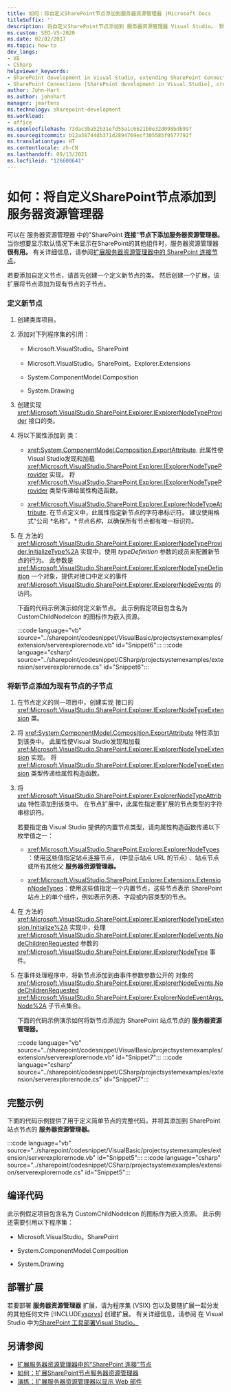 ```yaml
---
title: 如何：将自定义SharePoint节点添加到服务器资源管理器 |Microsoft Docs
titleSuffix: ''
description: 将自定义SharePoint节点添加到 服务器资源管理器 Visual Studio。 默认情况下SharePoint显示未显示在服务器资源管理器组件。
ms.custom: SEO-VS-2020
ms.date: 02/02/2017
ms.topic: how-to
dev_langs:
- VB
- CSharp
helpviewer_keywords:
- SharePoint development in Visual Studio, extending SharePoint Connections node in Server Explorer
- SharePoint Connections [SharePoint development in Visual Studio], creating a new node type
author: John-Hart
ms.author: johnhart
manager: jmartens
ms.technology: sharepoint-development
ms.workload:
- office
ms.openlocfilehash: 73dac3ba52b31efd55a1c6621b0e32d098bdb997
ms.sourcegitcommit: b12a38744db371d2894769ecf305585f9577792f
ms.translationtype: HT
ms.contentlocale: zh-CN
ms.lasthandoff: 09/13/2021
ms.locfileid: "126600641"
---
```

# <a name="how-to-add-a-custom-sharepoint-node-to-server-explorer"></a>如何：将自定义SharePoint节点添加到服务器资源管理器
  可以在 服务器资源管理器 中的"SharePoint **连接**"**节点下添加服务器资源管理器。** 当你想要显示默认情况下未显示在SharePoint的其他组件时，服务器资源管理器 **很有用。** 有关详细信息，请参阅[扩展服务器资源管理器中的 SharePoint 连接节点](../sharepoint/extending-the-sharepoint-connections-node-in-server-explorer.md)。

 若要添加自定义节点，请首先创建一个定义新节点的类。 然后创建一个扩展，该扩展将节点添加为现有节点的子节点。

### <a name="to-define-the-new-node"></a>定义新节点

1. 创建类库项目。

2. 添加对下列程序集的引用：

    - Microsoft.VisualStudio。SharePoint

    - Microsoft.VisualStudio。SharePoint。Explorer.Extensions

    - System.ComponentModel.Composition

    - System.Drawing

3. 创建实现 <xref:Microsoft.VisualStudio.SharePoint.Explorer.IExplorerNodeTypeProvider> 接口的类。

4. 将以下属性添加到 类：

    - <xref:System.ComponentModel.Composition.ExportAttribute>. 此属性使Visual Studio发现和加载 <xref:Microsoft.VisualStudio.SharePoint.Explorer.IExplorerNodeTypeProvider> 实现。 将 <xref:Microsoft.VisualStudio.SharePoint.Explorer.IExplorerNodeTypeProvider> 类型传递给属性构造函数。

    - <xref:Microsoft.VisualStudio.SharePoint.Explorer.ExplorerNodeTypeAttribute>. 在节点定义中，此属性指定新节点的字符串标识符。 建议使用格式"公司 *名称"。**节点名称*，以确保所有节点都有唯一标识符。

5. 在 方法的 <xref:Microsoft.VisualStudio.SharePoint.Explorer.IExplorerNodeTypeProvider.InitializeType%2A> 实现中，使用 *typeDefinition* 参数的成员来配置新节点的行为。 此参数是 <xref:Microsoft.VisualStudio.SharePoint.Explorer.IExplorerNodeTypeDefinition> 一个对象，提供对接口中定义的事件 <xref:Microsoft.VisualStudio.SharePoint.Explorer.IExplorerNodeEvents> 的访问。

     下面的代码示例演示如何定义新节点。 此示例假定项目包含名为 CustomChildNodeIcon 的图标作为嵌入资源。

     :::code language="vb" source="../sharepoint/codesnippet/VisualBasic/projectsystemexamples/extension/serverexplorernode.vb" id="Snippet6":::
     :::code language="csharp" source="../sharepoint/codesnippet/CSharp/projectsystemexamples/extension/serverexplorernode.cs" id="Snippet6":::

### <a name="to-add-the-new-node-as-a-child-of-an-existing-node"></a>将新节点添加为现有节点的子节点

1. 在节点定义的同一项目中，创建实现 接口的 <xref:Microsoft.VisualStudio.SharePoint.Explorer.IExplorerNodeTypeExtension> 类。

2. 将 <xref:System.ComponentModel.Composition.ExportAttribute> 特性添加到该类中。 此属性使Visual Studio发现和加载 <xref:Microsoft.VisualStudio.SharePoint.Explorer.IExplorerNodeTypeExtension> 实现。 将 <xref:Microsoft.VisualStudio.SharePoint.Explorer.IExplorerNodeTypeExtension> 类型传递给属性构造函数。

3. 将 <xref:Microsoft.VisualStudio.SharePoint.Explorer.ExplorerNodeTypeAttribute> 特性添加到该类中。 在节点扩展中，此属性指定要扩展的节点类型的字符串标识符。

     若要指定由 Visual Studio 提供的内置节点类型，请向属性构造函数传递以下枚举值之一：

    - <xref:Microsoft.VisualStudio.SharePoint.Explorer.ExplorerNodeTypes>：使用这些值指定站点连接节点， (中显示站点 URL 的节点) 、站点节点或所有其他父 **服务器资源管理器。**

    - <xref:Microsoft.VisualStudio.SharePoint.Explorer.Extensions.ExtensionNodeTypes>：使用这些值指定一个内置节点，这些节点表示 SharePoint 站点上的单个组件，例如表示列表、字段或内容类型的节点。

4. 在 方法的 <xref:Microsoft.VisualStudio.SharePoint.Explorer.IExplorerNodeTypeExtension.Initialize%2A> 实现中，处理 <xref:Microsoft.VisualStudio.SharePoint.Explorer.IExplorerNodeEvents.NodeChildrenRequested> 参数的 <xref:Microsoft.VisualStudio.SharePoint.Explorer.IExplorerNodeType> 事件。

5. 在事件处理程序中，将新节点添加到由事件参数参数公开的 对象的 <xref:Microsoft.VisualStudio.SharePoint.Explorer.IExplorerNodeEvents.NodeChildrenRequested> <xref:Microsoft.VisualStudio.SharePoint.Explorer.ExplorerNodeEventArgs.Node%2A> 子节点集合。

     下面的代码示例演示如何将新节点添加为 SharePoint 站点节点的 **服务器资源管理器。**

     :::code language="vb" source="../sharepoint/codesnippet/VisualBasic/projectsystemexamples/extension/serverexplorernode.vb" id="Snippet7":::
     :::code language="csharp" source="../sharepoint/codesnippet/CSharp/projectsystemexamples/extension/serverexplorernode.cs" id="Snippet7":::

## <a name="complete-example"></a>完整示例
 下面的代码示例提供了用于定义简单节点的完整代码，并将其添加到 SharePoint 站点节点的 **服务器资源管理器。**

 :::code language="vb" source="../sharepoint/codesnippet/VisualBasic/projectsystemexamples/extension/serverexplorernode.vb" id="Snippet5":::
 :::code language="csharp" source="../sharepoint/codesnippet/CSharp/projectsystemexamples/extension/serverexplorernode.cs" id="Snippet5":::

## <a name="compiling-the-code"></a>编译代码
 此示例假定项目包含名为 CustomChildNodeIcon 的图标作为嵌入资源。 此示例还需要引用以下程序集：

- Microsoft.VisualStudio。SharePoint

- System.ComponentModel.Composition

- System.Drawing

## <a name="deploy-the-extension"></a>部署扩展
 若要部署 **服务器资源管理器** 扩展，请为程序集 (VSIX) 包以及要随扩展一起分发的其他任何文件 [!INCLUDE[vsprvs](../sharepoint/includes/vsprvs-md.md)] 创建扩展。 有关详细信息，请参阅 在 Visual Studio 中为[SharePoint 工具部署Visual Studio。](../sharepoint/deploying-extensions-for-the-sharepoint-tools-in-visual-studio.md)

## <a name="see-also"></a>另请参阅
- [扩展服务器资源管理器中的“SharePoint 连接”节点](../sharepoint/extending-the-sharepoint-connections-node-in-server-explorer.md)
- [如何：扩展SharePoint节点服务器资源管理器](../sharepoint/how-to-extend-a-sharepoint-node-in-server-explorer.md)
- [演练：扩展服务器资源管理器以显示 Web 部件](../sharepoint/walkthrough-extending-server-explorer-to-display-web-parts.md)
